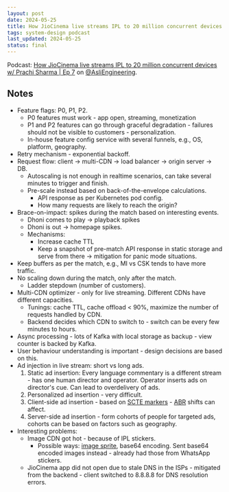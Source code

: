 ```yaml
---
layout: post
date: 2024-05-25
title: How JioCinema live streams IPL to 20 million concurrent devices - Notes from @AsliEngineering podcast
tags: system-design podcast
last_updated: 2024-05-25
status: final
---
```



Podcast: [How JioCinema live streams IPL to 20 million concurrent devices w/ Prachi Sharma \| Ep 7](https://www.youtube.com/watch?v=36N1Bz7qW0A) on [@AsliEngineering](https://www.youtube.com/@AsliEngineering).

## Notes

- Feature flags: P0, P1, P2.
  - P0 features must work - app open, streaming, monetization
  - P1 and P2 features can go through graceful degradation - failures should not be visible to customers - personalization.
  - In-house feature config service with several funnels, e.g., OS, platform, geography.
- Retry mechanism - exponential backoff.
- Request flow: client -> multi-CDN -> load balancer -> origin server -> DB.
  - Autoscaling is not enough in realtime scenarios, can take several minutes to trigger and finish.
  - Pre-scale instead based on back-of-the-envelope calculations.
    - API response as per Kubernetes pod config.
    - How many requests are likely to reach the origin?
- Brace-on-impact: spikes during the match based on interesting events.
  - Dhoni comes to play -> playback spikes
  - Dhoni is out -> homepage spikes.
  - Mechanisms:
    - Increase cache TTL
    - Keep a snapshot of pre-match API response in static storage and serve from there -> mitigation for panic mode situations.
- Keep buffers as per the match, e.g., MI vs CSK tends to have more traffic.
- No scaling down during the match, only after the match.
  - Ladder stepdown (number of customers).
- Multi-CDN optimizer - only for live streaming. Different CDNs have different capacities.
  - Tunings: cache TTL, cache offload < 90%, maximize the number of requests handled by CDN.
  - Backend decides which CDN to switch to - switch can be every few minutes to hours.
- Async processing - lots of Kafka with local storage as backup - view counter is backed by Kafka.
- User behaviour understanding is important - design decisions are based on this.
- Ad injection in live stream: short vs long ads.
  1. Static ad insertion: Every language commentary is a different stream - has one human director and operator. Operator inserts ads on director's cue. Can lead to overdelivery of ads.
  2. Personalized ad insertion - very difficult.
  3. Client-side ad insertion - based on [SCTE markers](https://en.wikipedia.org/wiki/SCTE-35) - [ABR](https://www.dacast.com/blog/adaptive-bitrate-streaming/) shifts can affect.
  4. Server-side ad insertion - form cohorts of people for targeted ads, cohorts can be based on factors such as geography.
- Interesting problems:
  - Image CDN got hot - because of IPL stickers.
    - Possible ways: [image sprite](https://www.w3schools.com/css/css_image_sprites.asp), base64 encoding. Sent base64 encoded images instead - already had those from WhatsApp stickers.
  - JioCinema app did not open due to stale DNS in the ISPs - mitigated from the backend - client switched to 8.8.8.8 for DNS resolution errors.



